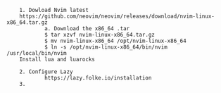         1. Dowload Nvim latest
        https://github.com/neovim/neovim/releases/download/nvim-linux-x86_64.tar.gz
                a. Download the x86_64 .tar
                $ tar xzvf nvim-linux-x86_64.tar.gz
                $ mv nvim-linux-x86_64 /opt/nvim-linux-x86_64
                $ ln -s /opt/nvim-linux-x86_64/bin/nvim /usr/local/bin/nvim
        Install lua and luarocks

        2. Configure Lazy
                https://lazy.folke.io/installation
        3.
